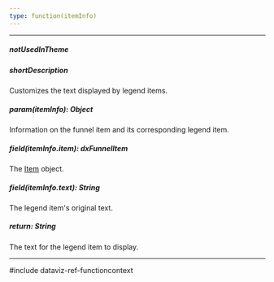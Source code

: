 ```yaml
---
type: function(itemInfo)
---
```

---
##### notUsedInTheme

##### shortDescription
Customizes the text displayed by legend items.

##### param(itemInfo): Object
Information on the funnel item and its corresponding legend item.

##### field(itemInfo.item): dxFunnelItem
The [Item](/api-reference/20%20Data%20Visualization%20Widgets/dxFunnel/6%20Item '/Documentation/ApiReference/Data_Visualization_Widgets/dxFunnel/Item/') object.

##### field(itemInfo.text): String
The legend item's original text.

##### return: String
The text for the legend item to display.

---
#include dataviz-ref-functioncontext
